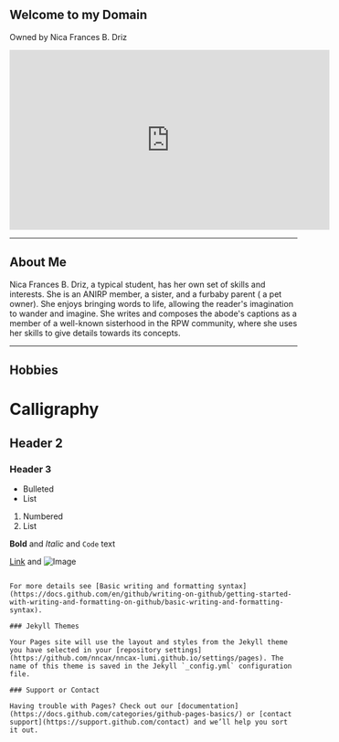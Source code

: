 ## Welcome to my Domain

Owned by Nica Frances B. Driz

<iframe width="560" height="315" src="https://www.youtube.com/embed/rQg2qngyIZM" title="YouTube video player" frameborder="0" allow="accelerometer; autoplay; clipboard-write; encrypted-media; gyroscope; picture-in-picture" allowfullscreen></iframe>

---
## About Me
Nica Frances B. Driz, a typical student, has her own set of skills and interests. She is an ANIRP member, a sister, and a furbaby parent ( a pet owner). She enjoys bringing words to life, allowing the reader's imagination to wander and imagine. She writes and composes the abode's captions as a member of a well-known sisterhood in the RPW community, where she uses her skills to give details towards its concepts.

---
## Hobbies
# Calligraphy
## Header 2
### Header 3

- Bulleted
- List

1. Numbered
2. List

**Bold** and _Italic_ and `Code` text

[Link](url) and ![Image](src)
```

For more details see [Basic writing and formatting syntax](https://docs.github.com/en/github/writing-on-github/getting-started-with-writing-and-formatting-on-github/basic-writing-and-formatting-syntax).

### Jekyll Themes

Your Pages site will use the layout and styles from the Jekyll theme you have selected in your [repository settings](https://github.com/nncax/nncax-lumi.github.io/settings/pages). The name of this theme is saved in the Jekyll `_config.yml` configuration file.

### Support or Contact

Having trouble with Pages? Check out our [documentation](https://docs.github.com/categories/github-pages-basics/) or [contact support](https://support.github.com/contact) and we’ll help you sort it out.
